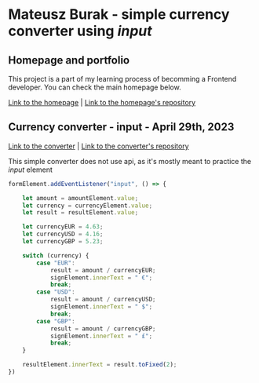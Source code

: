 # Mateusz Burak - simple currency converter using *input*

## Homepage and portfolio

This project is a part of my learning process of becomming a Frontend developer. You can check the main homepage below.

[Link to the homepage](https://mateuszburak.github.io/Public-homepage/) |
[Link to the homepage's repository](https://github.com/MateuszBurak/Public-homepage)

## Currency converter - input - April 29th, 2023

[Link to the converter](https://mateuszburak.github.io/currency-converter-input/) |
[Link to the converter's repository](https://github.com/MateuszBurak/currency-converter-input)

This simple converter does not use api, as it's mostly meant to practice the *input* element

```javascript
formElement.addEventListener("input", () => {

    let amount = amountElement.value;
    let currency = currencyElement.value;
    let result = resultElement.value;

    let currencyEUR = 4.63;
    let currencyUSD = 4.16;
    let currencyGBP = 5.23;

    switch (currency) {
        case "EUR":
            result = amount / currencyEUR;
            signElement.innerText = " €";
            break;
        case "USD":
            result = amount / currencyUSD;
            signElement.innerText = " $";
            break;
        case "GBP":
            result = amount / currencyGBP;
            signElement.innerText = " £";
            break;
    }

    resultElement.innerText = result.toFixed(2);
})
```
